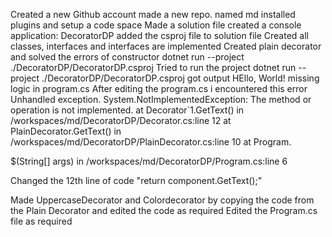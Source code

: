 Created a new Github account
made a new repo. named md
installed plugins and setup a code space
Made a solution file
created a console application: DecoratorDP
added the csproj file to solution file
Created all classes, interfaces and interfaces are implemented
Created plain decorator and solved the errors of constructor
dotnet run --project ./DecoratorDP/DecoratorDP.csproj 
Tried to run the project dotnet run --project ./DecoratorDP/DecoratorDP.csproj
got output HEllo, World!
missing logic in program.cs
After editing the program.cs i encountered this error
Unhandled exception. System.NotImplementedException: The method or operation is not implemented.
   at Decorator`1.GetText() in /workspaces/md/DecoratorDP/Decorator.cs:line 12
   at PlainDecorator.GetText() in /workspaces/md/DecoratorDP/PlainDecorator.cs:line 10
   at Program.<Main>$(String[] args) in /workspaces/md/DecoratorDP/Program.cs:line 6

Changed the 12th line of code "return component.GetText();" 

Made UppercaseDecorator and Colordecorator by copying the code from the Plain Decorator and edited the code as required
Edited the Program.cs file as required 
